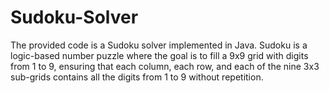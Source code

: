 # Sudoku-Solver
The provided code is a Sudoku solver implemented in Java. Sudoku is a logic-based number puzzle where the goal is to fill a 9x9 grid with digits from 1 to 9, ensuring that each column, each row, and each of the nine 3x3 sub-grids contains all the digits from 1 to 9 without repetition.
